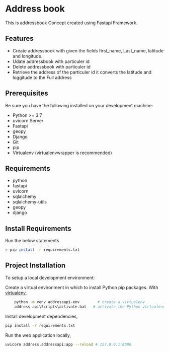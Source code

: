 # Address book

This is addressbook Concept created using Fastapi Framework.


## Features

* Create addressbook with given the fields first_name, Last_name, latitude and longitude.
* Udate addressbook with particuler id
* Delete addressbook with particuler id
* Retrieve the address of the particuler id it converts the latitude and loggitude to the Full address


## Prerequisites

Be sure you have the following installed on your development machine:

+ Python >= 3.7
+ uvicorn Server
+ Fastapi
+ geopy
+ Django
+ Git
+ pip
+ Virtualenv (virtualenvwrapper is recommended)

## Requirements

+ python
+ fastapi
+ uvicorn
+ sqlalchemy
+ sqlalchemy-utils
+ geopy
+ django

## Install Requirements

Run the below statements
```bash
> pip install -r requirements.txt
```

## Project Installation

To setup a local development environment:

Create a virtual environment in which to install Python pip packages. With [virtualenv](https://pypi.python.org/pypi/virtualenv),
```bash
    python -m venv addressapi-env        # create a virtualenv
    address-api\Scripts\activate.bat   # activate the Python virtualenv 
```

Install development dependencies,
```bash
pip install -r requirements.txt
```

Run the web application locally,
```bash
uvicorn address.addressapi:app --reload # 127.0.0.1:8000
```

